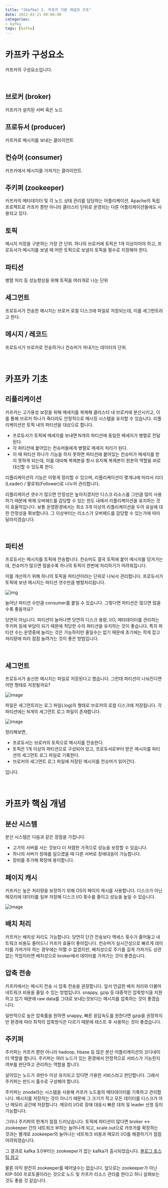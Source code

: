 ```yaml
---
title: "[Kafka] 2. 카프카 기본 개념과 구조"
date: 2022-03-21 00:00:00
categories:
- kafka
tags: [kafka]
---
```




# 카프카 구성요소

카프카의 구성요소입니다.

<br/>

## 브로커 (broker)

카프카가 설치된 서버 혹은 노드



## 프로듀서 (producer)

카프카로 메시지를 보내는 클라이언트



## 컨슈머 (consumer)

카프카에서 메시지를 가져가는 클라이언트



## 주키퍼 (zookeeper)

카프카의 메타데이터 및 각 노드 상태 관리를 담당하는 어플리케이션. Apache의 독립 프로젝트로 카프카 뿐만 아니라 클러스터 단위로 운영되는 다른 어플리케이션들에도 사용되고 있다.



## 토픽

메시지 저장을 구분하는 가장 큰 단위. 하나의 브로커에 토픽은 1개 이상이어야 하고, 프로듀서가 메시지를 보낼 때 어떤 토픽으로 보낼지 토픽을 필수로 지정해야 한다.



## 파티션

병렬 처리 등 성능향상을 위해 토픽을 여러개로 나눈 단위



## 세그먼트

프로듀서가 전송한 메시지는 브로커 로컬 디스크에 파일로 저장되는데, 이를 세그먼트라고 한다.



## 메시지 / 레코드

프로듀서가 브로커로 전송하거나 컨슈머가 꺼내가는 데이터의 단위.

<br/>

# 카프카 기초



## 리플리케이션

카프카는 고가용성 보장을 위해 메세지를 복제해 클러스터 내 브로커에 분산시키고, 이를 통해 브로커 하나가 죽더라도 안정적으로 메시징 시스템을 유지할 수 있습니다. 리플리케이션은 토픽 내의 파티션을 대상으로 합니다.

- 프로듀서가 토픽에 메세지를 보내면 N개의 파티션에 동일한 메세지가 병렬로 전달된다.
- 각 파티션에 붙어있는 컨슈머들에게 병렬로 메세지 처리가 된다.
- 이 때 파티션 하나가 기능을 하지 못하면 파티션에 붙어있는 컨슈머가 메세지를 받지 못하게 되는데, 이를 대비해 복제본을 항시 유지해 복제본이 원본의 역할을 바로 대신할 수 있도록 한다.

리플리케이션의 기능은 이렇게 정리할 수 있으며, 리플리케이션이 몇개냐에 따라서 리더(Leader) / 팔로워(Follower)로 나누어 관리합니다.

리플리케이션 갯수가 많으면 안정성은 높아지겠지만 디스크 리소스를 그만큼 많이 사용하기 때문에 복제 오버헤드를 감당할 수 있는 한도 내에서 리플리케이션을 유지하는 것이 효율적입니다. 보통 운영환경에서는 최소 3개 이상의 리플리케이션을 두어 유실에 대한 안정성을 확보합니다. 그 이상부터는 리소스가 오버헤드를 감당할 수 있는가에 따라 달라지겠습니다.

<br/>

## 파티션

프로듀서는 메시지를 토픽에 전송합니다. 컨슈머도 결국 토픽에 붙어 메시지를 당겨가는데, 컨슈머가 많으면 많을수록 하나의 토픽이 한번에 처리하기가 어려워집니다. 

이를 개선하기 위해 하나의 토픽을 파티션이라는 단위로 나눠서 관리합니다. 프로듀서가 토픽에 보낸 메시지는 파티션 갯수만큼 병렬처리됩니다.

![img](https://blog.kakaocdn.net/dn/ektK1O/btqFrTtlLUg/zZisBM10A2FEEKZ4qaKnLk/img.png)



늘어난 파티션 수만큼 consumer를 붙일 수 있습니다. 그렇다면 파티션은 많으면 많을수록 좋을까요?

당연히 아닙니다. 파티션이 늘어나면 당연히 디스크 용량, I/O, 메타데이터를 관리하는 주키퍼 등에 부담이 되기 때문에 적당한 수의 파티션을 유지하는 것이 좋습니다. 특히 파티션 수는 운영중에 늘리는 것은 가능하지만 줄일수는 없기 때문에 초기에는 작게 잡고 처리량에 따라 점점 늘려가는 것이 좋은 방법입니다.

<br/>

## 세그먼트

프로듀서가 송신한 메시지는 파일로 저장된다고 했습니다. 그런데 파티션이 나눠진다면 어떤 형태로 저장될까요?

![image](https://user-images.githubusercontent.com/52685258/159266421-3200745e-8a55-4277-b5f5-591537d6acd4.png)

파일은 세그먼트라는 로그 파일(.log)의 형태로 브로커의 로컬 디스크에 저장됩니다. 각 파티션에는 N개의 세그먼트 로그 파일이 존재합니다.

![image](https://user-images.githubusercontent.com/52685258/159267794-083fc6db-5871-4f97-9f49-65a1c2a103f5.png) 

정리해보면,

- 프로듀서는 브로커의 토픽으로 메시지를 전송한다.
- 토픽은 1개 이상의 파티션으로 구성되어 있고, 프로듀서로부터 받은 메시지를 파티션의 세그먼트 로그 파일로 기록한다.
- 브로커의 세그먼트 로그 파일에 저장된 메시지를 컨슈머가 읽어간다.

입니다.



<br/>

# 카프카 핵심 개념



## 분산 시스템

분산 시스템은 다음과 같은 장점을 가집니다.

- 고가의 서버를 사는 것보다 더 저렴한 가격으로 성능을 보장할 수 있습니다.
- 하나의 서버가 장애를 일으켰을 때 다른 서버로 장애대응이 가능합니다.
- 장비를 추가해 확장에 용이합니다.



## 페이지 캐시

카프카는 높은 처리량을 보장하기 위해 OS의 페이지 캐시를 사용합니다. 디스크가 아닌 메모리에 데이터를 일부 저장해 디스크 I/O 횟수를 줄이고 성능을 높일 수 있습니다.

![image](https://user-images.githubusercontent.com/52685258/159269511-209ee780-48d1-4796-ae83-31a3fe3bfe84.png)



## 배치 처리

카프카는 배치성 처리도 가능합니다. 당연히 단건 전송보다 액세스 횟수가 줄어들고 네트워크 비용도 줄어드니 카프카 효율이 좋아집니다. 컨슈머가 실시간성으로 빠르게 데이터를 가져가야 하는 경우에는 어쩔 수 없겠지만, 배치성으로 주기를 길게 가져가도 상관없는 작업이라면 배치성으로 broker에서 데이터를 가져가는 것이 좋겠습니다.



## 압축 전송

카프카에서는 메시지 전송 시 압축 전송을 권장합니다. 앞서 언급한 배치 처리와 더불어 네트워크 비용을 줄일 수 있는 방법입니다. snappy, gzip 등 대중적인 압축방식을 지원하고 있기  때문에 raw data를 그대로 보내는것보다는 메시지를 압축하는 것이 좋겠습니다.

일반적으로 높은 압축률을 원하면 snappy, 빠른 응답속도를 원한다면 gzip을 권장하지만 환경에 따라 최적의 압축방식은 다르기 때문에 테스트 후 사용하는 것이 좋겠습니다.



## 주키퍼

주키퍼는 카프카 뿐만 아니라 hadoop, hbase 등 많은 분산 어플리케이션의 코디네이터 역할을 합니다. 주키퍼는 여러 노드가 있는 환경에서 안정적으로 서비스가 가능한지 여부를 판단하고 관리하는 역할을 합니다.

살아있는 노드가 과반수 이상 유지되고 있다면 가용한 서비스라고 판단합니다. 그래서 주키퍼는 반드시 홀수로 구성해야 합니다.

주키퍼는 znode라는 시스템을 사용해 카프카 노드들의 메타데이터를 기록하고 관리합니다. 메시지를 저장하는 것이 아니기 때문에 그 크기가 작고 모든 데이터를 디스크가 아닌 메모리 공간에 저장합니다. 메모리 I/O로 장애 대응시 빠른 대처 및 leader 선정 등이 가능합니다.

그러나 주키퍼의 한계가 점점 드러났습니다. 토픽에 파티션이 많다면 broker <-> zookeeper 간의 네트워크 부하는 늘어나게 되고, scale out으로 카프카를 확장하는 것과는 별개로 zookeeper의 늘어나는 네트워크 비용과 메모리 I/O를 해결하기가 점점 어려워졌습니다.

그 결과로 kafka 3.0부터는 zookeeper가 없는 kafka가 출시되었습니다. [블로그 포스팅 참고](https://blog.digitalis.io/apache-kafka-3-0-is-out-but-eaa7f2afed15)

물론 아직 완전히 zookeeper를 떼어낼수는 없습니다. 앞으로는 zookeeper가 아닌 KIP-500 프로토콜이라는 것으로 노드 및 카프카 리소스 관리를 한다고 하니 살펴보는 것도 좋을 것 같습니다.
